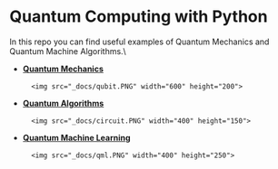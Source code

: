 # Quantum Computing with Python

In this repo you can find useful examples of Quantum Mechanics and Quantum Machine Algorithms.\



- <ins>**[Quantum Mechanics](https://github.com/mdipietro09/QuantumComputing_Utils/blob/master/example_quantum_mechanics.ipynb)**</ins>
	
		<img src="_docs/qubit.PNG" width="600" height="200">

- <ins>**[Quantum Algorithms](https://github.com/mdipietro09/QuantumComputing_Utils/blob/master/example_quantum_algorithms.ipynb)**</ins>
		
		<img src="_docs/circuit.PNG" width="400" height="150">
	
- <ins>**[Quantum Machine Learning](https://github.com/mdipietro09/QuantumComputing_Utils/blob/master/example_quantum_ml.ipynb)**</ins>

		<img src="_docs/qml.PNG" width="400" height="250">
